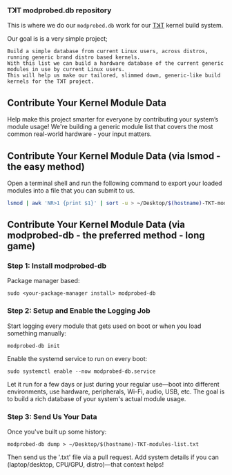 ### TꓘT modprobed.db repository
This is where we do our `modprobed.db` work for our [TꓘT](https://github.com/The-Kernel-Toolkit/TKT) kernel build system.

Our goal is is a very simple project;

```
Build a simple database from current Linux users, across distros, running generic brand distro based kernels.
With this list we can build a hardware database of the current generic modules in use by current Linux users.
This will help us make our tailored, slimmed down, generic-like build kernels for the TꓘT project.
```

## Contribute Your Kernel Module Data

Help make this project smarter for everyone by contributing your system’s module usage! We're building a generic module list that covers the most common real-world hardware - your input matters.

## Contribute Your Kernel Module Data (via lsmod - the easy method)

Open a terminal shell and run the following command to export your loaded modules into a file that you can submit to us.

```bash
lsmod | awk 'NR>1 {print $1}' | sort -u > ~/Desktop/$(hostname)-TKT-modules-list.txt
```

## Contribute Your Kernel Module Data (via modprobed-db - the preferred method - long game)

### Step 1: Install modprobed-db

Package manager based:

`sudo <your-package-manager install> modprobed-db`

### Step 2: Setup and Enable the Logging Job

Start logging every module that gets used on boot or when you load something manually:

`modprobed-db init`

Enable the systemd service to run on every boot:

`sudo systemctl enable --now modprobed-db.service`

Let it run for a few days or just during your regular use—boot into different environments, use hardware, peripherals, Wi-Fi, audio, USB, etc. The goal is to build a rich database of your system's actual module usage.

### Step 3: Send Us Your Data

Once you've built up some history:

`modprobed-db dump > ~/Desktop/$(hostname)-TKT-modules-list.txt`

Then send us the '.txt' file via a pull request. Add system details if you can (laptop/desktop, CPU/GPU, distro)—that context helps!
